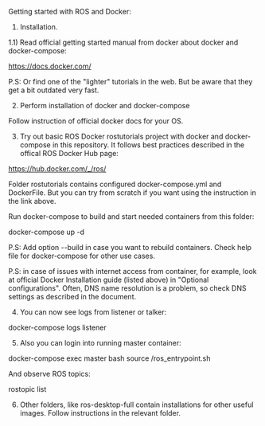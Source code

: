 
Getting started with ROS and Docker:

1) Installation.

1.1) Read official getting started manual from docker about docker and docker-compose:

https://docs.docker.com/

P.S: Or find one of the "lighter" tutorials in the web. But be aware that they get a bit outdated very fast.


2) Perform installation of docker and docker-compose

Follow instruction of official docker docs for your OS. 

3) Try out basic ROS Docker rostutorials project with docker and docker-compose in this repository. It follows best practices described in the offical ROS Docker Hub page:

https://hub.docker.com/_/ros/

Folder rostutorials contains configured docker-compose.yml and DockerFile. But you can try from scratch if you want using the instruction in the link above.

Run docker-compose to build and start needed containers from this folder: 

docker-compose up -d 

P.S: Add option --build in case you want to rebuild containers. Check help file for docker-compose for other use cases.

P.S: in case of issues with internet access from container, for example, look at official Docker Installation guide (listed above) in "Optional configurations". Often, DNS name resolution is a problem, so check DNS settings as described in the document.

4) You can now see logs from listener or talker:

docker-compose logs listener

5) Also you can login into running master container:

docker-compose exec master bash
source /ros_entrypoint.sh

And observe ROS topics:

rostopic list

6) Other folders, like ros-desktop-full contain installations for other useful images. Follow instructions in the relevant folder.






